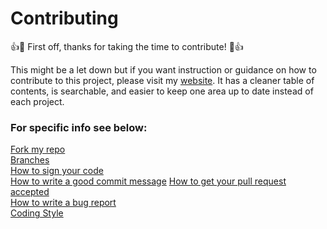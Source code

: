 # Contributing

:+1::tada: First off, thanks for taking the time to contribute! :tada::+1:

This might be a let down but if you want instruction or guidance on how to contribute to this project, please visit my [website](https://rowland007.github.io/Contributing/). It has a cleaner table of contents, is searchable, and easier to keep one area up to date instead of each project.


### For specific info see below:

[Fork my repo](https://rowland007.github.io/Contributing/contribute/fork/)  
[Branches](https://rowland007.github.io/Contributing/contribute/branch/)  
[How to sign your code](https://www.qubes-os.org/doc/code-signing/)  
[How to write a good commit message](https://rowland007.github.io/Contributing/contribute/commit/) 
[How to get your pull request accepted](https://rowland007.github.io/Contributing/contribute/pull/)  
[How to write a bug report](https://rowland007.github.io/Contributing/contribute/bug/)  
[Coding Style](https://rowland007.github.io/Contributing/style-guide/) 
